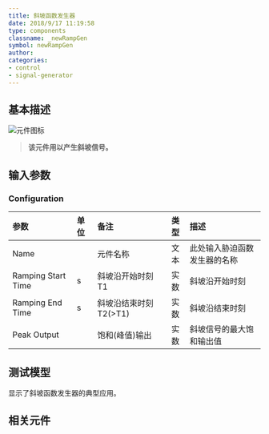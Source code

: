 ```yaml
---
title: 斜坡函数发生器
date: 2018/9/17 11:19:58
type: components
classname: _newRampGen
symbol: newRampGen
author: 
categories: 
- control
- signal-generator
---
```

## <span id="comp_desc">基本描述</span>
![元件图标]()

> **该元件用以产生斜坡信号。**

## <span id="comp_params">输入参数</span>
### <span id="comp_params_group_Configuration">Configuration</span>
| 参数 | 单位 | 备注 | 类型 | 描述 |
| :--- | :--- | :--- | :--: | :--- |
| <span id="comp_params_param_Name">Name</span> |  | 元件名称 | 文本 | 此处输入胁迫函数发生器的名称 |
| <span id="comp_params_param_T1">Ramping Start Time</span> | s | 斜坡沿开始时刻T1 | 实数 | 斜坡沿开始时刻 |
| <span id="comp_params_param_T2">Ramping End Time</span> | s | 斜坡沿结束时刻T2(>T1) | 实数 | 斜坡沿结束时刻 |
| <span id="comp_params_param_Pk">Peak Output</span> |  | 饱和(峰值)输出 | 实数 | 斜坡信号的最大饱和输出值 |

[Name]: #comp_params_param_Name "Name"
[Ramping Start Time]: #comp_params_param_T1 "Ramping Start Time"
[Ramping End Time]: #comp_params_param_T2 "Ramping End Time"
[Peak Output]: #comp_params_param_Pk "Peak Output"

## <span id="comp_example">测试模型</span>
[<test name>](<test link>)显示了斜坡函数发生器的典型应用。

## <span id="comp_seealso">相关元件</span>


